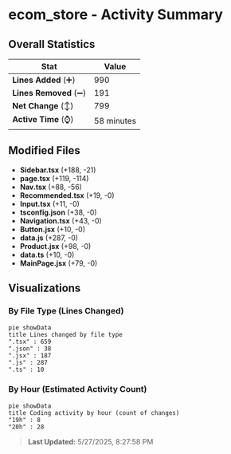 # ecom_store - Activity Summary 

## Overall Statistics

| Stat                   | Value                                                             |
| ---------------------- | ----------------------------------------------------------------- |
| **Lines Added** (➕)   | 990                                          |
| **Lines Removed** (➖) | 191                                        |
| **Net Change** (↕)    | 799                |
| **Active Time** (⌚)   | 58 minutes |


## Modified Files
- **Sidebar.tsx** (+188, -21)
- **page.tsx** (+119, -114)
- **Nav.tsx** (+88, -56)
- **Recommended.tsx** (+19, -0)
- **Input.tsx** (+11, -0)
- **tsconfig.json** (+38, -0)
- **Navigation.tsx** (+43, -0)
- **Button.jsx** (+10, -0)
- **data.js** (+287, -0)
- **Product.jsx** (+98, -0)
- **data.ts** (+10, -0)
- **MainPage.jsx** (+79, -0)

## Visualizations

### By File Type (Lines Changed)

```mermaid
pie showData
title Lines changed by file type
".tsx" : 659
".json" : 38
".jsx" : 187
".js" : 287
".ts" : 10
```

### By Hour (Estimated Activity Count)

```mermaid
pie showData
title Coding activity by hour (count of changes)
"19h" : 8
"20h" : 28
```


> **Last Updated:** 5/27/2025, 8:27:58 PM